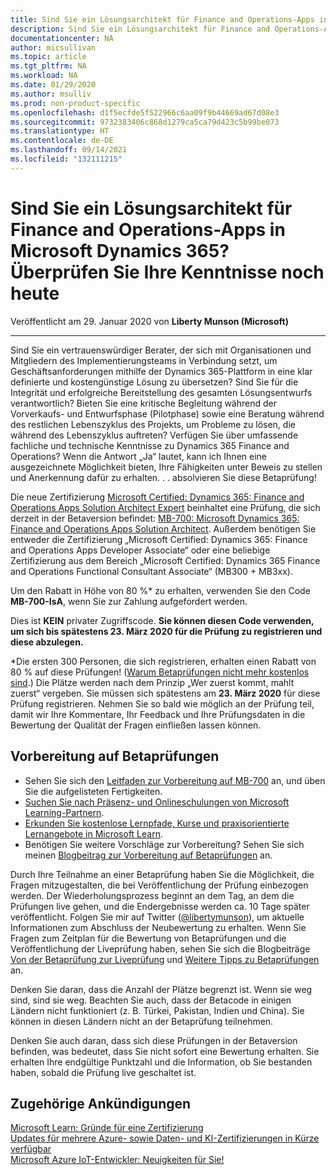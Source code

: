 ```yaml
---
title: Sind Sie ein Lösungsarchitekt für Finance and Operations-Apps in Microsoft Dynamics 365? Überprüfen Sie Ihre Kenntnisse noch heute | Microsoft-Dokumentation
description: Sind Sie ein Lösungsarchitekt für Finance and Operations-Apps in Microsoft Dynamics 365? Überprüfen Sie Ihre Kenntnisse noch heute
documentationcenter: NA
author: micsullivan
ms.topic: article
ms.tgt_pltfrm: NA
ms.workload: NA
ms.date: 01/29/2020
ms.author: msulliv
ms.prod: non-product-specific
ms.openlocfilehash: d1f5ecfde5f522966c6aa09f9b44669ad67d08e3
ms.sourcegitcommit: 9732383406c868d1279ca5ca79d423c5b99be073
ms.translationtype: HT
ms.contentlocale: de-DE
ms.lasthandoff: 09/14/2021
ms.locfileid: "132111215"
---
```

# <a name="are-you-a-microsoft-dynamics-365-finance-and-operations-apps-solution-architect-validate-your-expertise-today"></a>Sind Sie ein Lösungsarchitekt für Finance and Operations-Apps in Microsoft Dynamics 365? Überprüfen Sie Ihre Kenntnisse noch heute

Veröffentlicht am 29. Januar 2020 von **Liberty Munson (Microsoft)**

___

Sind Sie ein vertrauenswürdiger Berater, der sich mit Organisationen und Mitgliedern des Implementierungsteams in Verbindung setzt, um Geschäftsanforderungen mithilfe der Dynamics 365-Plattform in eine klar definierte und kostengünstige Lösung zu übersetzen? Sind Sie für die Integrität und erfolgreiche Bereitstellung des gesamten Lösungsentwurfs verantwortlich? Bieten Sie eine kritische Begleitung während der Vorverkaufs- und Entwurfsphase (Pilotphase) sowie eine Beratung während des restlichen Lebenszyklus des Projekts, um Probleme zu lösen, die während des Lebenszyklus auftreten? Verfügen Sie über umfassende fachliche und technische Kenntnisse zu Dynamics 365 Finance and Operations? Wenn die Antwort „Ja“ lautet, kann ich Ihnen eine ausgezeichnete Möglichkeit bieten, Ihre Fähigkeiten unter Beweis zu stellen und Anerkennung dafür zu erhalten. . . absolvieren Sie diese Betaprüfung!

Die neue Zertifizierung [Microsoft Certified: Dynamics 365: Finance and Operations Apps Solution Architect Expert](https://docs.microsoft.com/learn/certifications/d365-finance-and-operations-apps-solution-architect-expert?WT.mc_id=mb700_MB700blog_cert_foappssolnarch-blog-wwl) beinhaltet eine Prüfung, die sich derzeit in der Betaversion befindet: [MB-700: Microsoft Dynamics 365: Finance and Operations Apps Solution Architect](https://docs.microsoft.com/learn/certifications/exams/mb-700?WT.mc_id=mb700_MB700blog_cert-exammb700-blog-wwl). Außerdem benötigen Sie entweder die Zertifizierung „Microsoft Certified: Dynamics 365: Finance and Operations Apps Developer Associate“ oder eine beliebige Zertifizierung aus dem Bereich „Microsoft Certified: Dynamics 365 Finance and Operations Functional Consultant Associate“ (MB300 + MB3xx).

Um den Rabatt in Höhe von 80 %* zu erhalten, verwenden Sie den Code **MB-700-IsA**, wenn Sie zur Zahlung aufgefordert werden.

Dies ist **KEIN** privater Zugriffscode. **Sie können diesen Code verwenden, um sich bis spätestens 23. März 2020 für die Prüfung zu registrieren und diese abzulegen.**

*Die ersten 300 Personen, die sich registrieren, erhalten einen Rabatt von 80 % auf diese Prüfungen! ([Warum Betaprüfungen nicht mehr kostenlos sind](https://www.microsoft.com/en-us/learning/community-blog-post.aspx?BlogId=8&Id=374922).) Die Plätze werden nach dem Prinzip „Wer zuerst kommt, mahlt zuerst“ vergeben. Sie müssen sich spätestens am **23. März 2020** für diese Prüfung registrieren. Nehmen Sie so bald wie möglich an der Prüfung teil, damit wir Ihre Kommentare, Ihr Feedback und Ihre Prüfungsdaten in die Bewertung der Qualität der Fragen einfließen lassen können.

## <a name="preparing-for-beta-exams"></a>Vorbereitung auf Betaprüfungen

- Sehen Sie sich den [Leitfaden zur Vorbereitung auf MB-700](https://docs.microsoft.com/learn/certifications/exams/mb-700?WT.mc_id=mb700_MB700blog_cert-exammb700-blog-wwl) an, und üben Sie die aufgelisteten Fertigkeiten.
- [Suchen Sie nach Präsenz- und Onlineschulungen von Microsoft Learning-Partnern](https://www.microsoft.com/en-us/learning/course-list.aspx).
- [Erkunden Sie kostenlose Lernpfade, Kurse und praxisorientierte Lernangebote in Microsoft Learn](https://docs.microsoft.com/learn/browse).
- Benötigen Sie weitere Vorschläge zur Vorbereitung? Sehen Sie sich meinen [Blogbeitrag zur Vorbereitung auf Betaprüfungen](https://www.microsoft.com/en-us/learning/community-blog-post.aspx?BlogId=8&Id=374544) an.

Durch Ihre Teilnahme an einer Betaprüfung haben Sie die Möglichkeit, die Fragen mitzugestalten, die bei Veröffentlichung der Prüfung einbezogen werden. Der Wiederholungsprozess beginnt an dem Tag, an dem die Prüfungen live gehen, und die Endergebnisse werden ca. 10 Tage später veröffentlicht. Folgen Sie mir auf Twitter ([@libertymunson](https://twitter.com/LibertyMunson)), um aktuelle Informationen zum Abschluss der Neubewertung zu erhalten. Wenn Sie Fragen zum Zeitplan für die Bewertung von Betaprüfungen und die Veröffentlichung der Liveprüfung haben, sehen Sie sich die Blogbeiträge [Von der Betaprüfung zur Liveprüfung](https://www.microsoft.com/en-us/learning/community-blog-post.aspx?BlogId=8&Id=374675) und [Weitere Tipps zu Betaprüfungen](https://www.microsoft.com/en-us/learning/community-blog-post.aspx?BlogId=8&Id=374723) an.

Denken Sie daran, dass die Anzahl der Plätze begrenzt ist. Wenn sie weg sind, sind sie weg. Beachten Sie auch, dass der Betacode in einigen Ländern nicht funktioniert (z. B. Türkei, Pakistan, Indien und China). Sie können in diesen Ländern nicht an der Betaprüfung teilnehmen.

Denken Sie auch daran, dass sich diese Prüfungen in der Betaversion befinden, was bedeutet, dass Sie nicht sofort eine Bewertung erhalten. Sie erhalten Ihre endgültige Punktzahl und die Information, ob Sie bestanden haben, sobald die Prüfung live geschaltet ist.

## <a name="related-announcements"></a>Zugehörige Ankündigungen

[Microsoft Learn: Gründe für eine Zertifizierung](https://www.microsoft.com/en-us/learning/community-blog-post.aspx?BlogId=8&Id=375280)  
[Updates für mehrere Azure- sowie Daten- und KI-Zertifizierungen in Kürze verfügbar](https://www.microsoft.com/en-us/learning/community-blog-post.aspx?BlogId=8&Id=375281)  
[Microsoft Azure IoT-Entwickler: Neuigkeiten für Sie!](https://www.microsoft.com/en-us/learning/community-blog-post.aspx?BlogId=8&Id=375252)